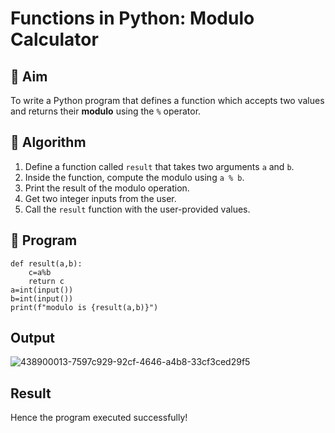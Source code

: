 # Functions in Python: Modulo Calculator

## 🎯 Aim
To write a Python program that defines a function which accepts two values and returns their **modulo** using the `%` operator.

## 🧠 Algorithm
1. Define a function called `result` that takes two arguments `a` and `b`.
2. Inside the function, compute the modulo using `a % b`.
3. Print the result of the modulo operation.
4. Get two integer inputs from the user.
5. Call the `result` function with the user-provided values.

## 🧾 Program
```
def result(a,b):
    c=a%b
    return c
a=int(input())
b=int(input())
print(f"modulo is {result(a,b)}")
```

## Output
![438900013-7597c929-92cf-4646-a4b8-33cf3ced29f5](https://github.com/user-attachments/assets/04769844-1472-4da2-934a-c44daa1d9037)


## Result
Hence the program executed successfully!
